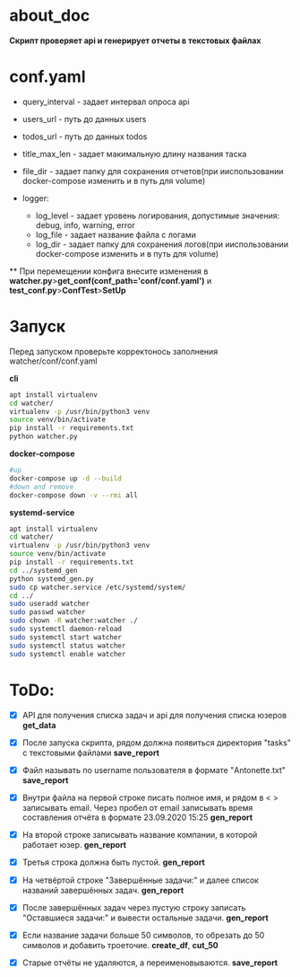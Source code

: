 # about_doc

__Скрипт проверяет api и генерирует отчеты в текстовых файлах__

# conf.yaml
- query_interval - задает интервал опроса api

- users_url - путь до данных users

- todos_url - путь до данных todos

- title_max_len - задает макимальную длину названия таска

- file_dir - задает папку для сохранения отчетов(при ииспользовании docker-compose изменить и в путь для volume)

- logger:
  -  log_level - задает уровень логирования, допустимые значения: debug, info, warning, error
  -  log_file - задает название файла с логами
  -  log_dir - задает папку для сохранения логов(при ииспользовании docker-compose изменить и в путь для volume)

** При перемещении конфига внесите изменения в __watcher.py__>__get_conf(conf_path='conf/conf.yaml')__  и __test_conf.py__>__ConfTest__>__SetUp__

# Запуск
Перед запуском проверьте корректонось заполнения watcher/conf/conf.yaml

__cli__

```bash
apt install virtualenv
cd watcher/
virtualenv -p /usr/bin/python3 venv
source venv/bin/activate
pip install -r requirements.txt
python watcher.py
```


__docker-compose__

```bash
#up
docker-compose up -d --build
#down and remove
docker-compose down -v --rmi all
```
 
__systemd-service__

```bash
apt install virtualenv
cd watcher/
virtualenv -p /usr/bin/python3 venv
source venv/bin/activate
pip install -r requirements.txt
cd ../systemd_gen
python systemd_gen.py
sudo cp watcher.service /etc/systemd/system/
cd ../
sudo useradd watcher
sudo passwd watcher
sudo chown -R watcher:watcher ./
sudo systemctl daemon-reload
sudo systemctl start watcher
sudo systemctl status watcher
sudo systemctl enable watcher
```

# ToDo:
 
- [x] API для получения списка задач и api для получения списка юзеров __get_data__
- [x] После запуска скрипта, рядом должна появиться директория "tasks" с текстовыми файлами __save_report__
- [x] Файл называть по username пользователя в формате "Antonette.txt" __save_report__
- [x] Внутри файла на первой строке писать полное имя, и рядом в < > записывать email. Через пробел от email записывать время составления отчёта в формате 23.09.2020 15:25 __gen_report__
- [x] На второй строке записывать название компании, в которой работает юзер. __gen_report__
- [x] Третья строка должна быть пустой. __gen_report__
- [x] На четвёртой строке "Завершённые задачи:" и далее список названий завершённых задач. __gen_report__
- [x] После завершённых задач через пустую строку записать "Оставшиеся задачи:" и вывести остальные задачи. __gen_report__
- [x] Если название задачи больше 50 символов, то обрезать до 50 символов и добавить троеточие. __create_df__, __cut_50__
- [x] Старые отчёты не удаляются, а переименовываются. __save_report__
 